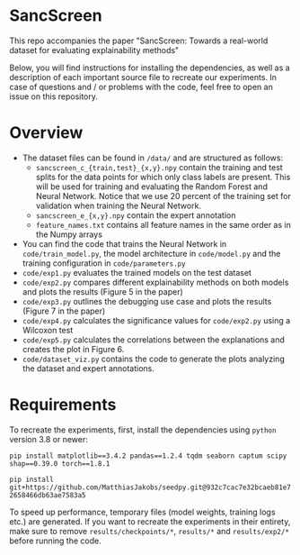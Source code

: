 # SancScreen
This repo accompanies the paper "SancScreen: Towards a real-world dataset for evaluating explainability methods"

Below, you will find instructions for installing the dependencies, as well as a description of each important source file to recreate our experiments.
In case of questions and / or problems with the code, feel free to open an issue on this repository.

# Overview
- The dataset files can be found in `/data/` and are structured as follows:
    - `sancscreen_c_{train,test}_{x,y}.npy` contain the training and test splits for the data points for which only class labels are present. This will be used for training and evaluating the Random Forest and Neural Network. Notice that we use 20 percent of the training set for validation when training the Neural Network.
    - `sancscreen_e_{x,y}.npy` contain the expert annotation
    - `feature_names.txt` contains all feature names in the same order as in the Numpy arrays
- You can find the code that trains the Neural Network in `code/train_model.py`, the model architecture in `code/model.py` and the training configuration in `code/parameters.py`
- `code/exp1.py` evaluates the trained models on the test dataset
- `code/exp2.py` compares different explainability methods on both models and plots the results (Figure 5 in the paper)
- `code/exp3.py` outlines the debugging use case and plots the results (Figure 7 in the paper)
- `code/exp4.py` calculates the significance values for `code/exp2.py` using a Wilcoxon test
- `code/exp5.py` calculates the correlations between the explanations and creates the plot in Figure 6.
- `code/dataset_viz.py` contains the code to generate the plots analyzing the dataset and expert annotations.

# Requirements
To recreate the experiments, first, install the dependencies using `python` version 3.8 or newer:

`pip install matplotlib==3.4.2 pandas==1.2.4 tqdm seaborn captum scipy shap==0.39.0 torch==1.8.1`

`pip install git+https://github.com/MatthiasJakobs/seedpy.git@932c7cac7e32bcaeb81e72658466db63ae7583a5`

To speed up performance, temporary files (model weights, training logs etc.) are generated.
If you want to recreate the experiments in their entirety, make sure to remove `results/checkpoints/*`, `results/*` and `results/exp2/*` before running the code.
